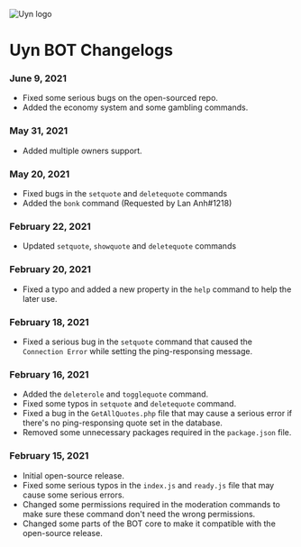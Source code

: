 ![Uyn logo](https://i.imgur.com/1UHPT0e.png)

# Uyn BOT Changelogs

### June 9, 2021
* Fixed some serious bugs on the open-sourced repo.
* Added the economy system and some gambling commands.

### May 31, 2021
* Added multiple owners support.

### May 20, 2021
* Fixed bugs in the `setquote` and `deletequote` commands
* Added the `bonk` command (Requested by Lan Anh#1218)

### February 22, 2021
* Updated `setquote`, `showquote` and `deletequote` commands

### February 20, 2021

* Fixed a typo and added a new property in the `help` command to help the later use.

### February 18, 2021

* Fixed a serious bug in the `setquote` command that caused the `Connection Error` while setting the ping-responsing message.

### February 16, 2021

* Added the `deleterole` and `togglequote` command.
* Fixed some typos in `setquote` and `deletequote` command.
* Fixed a bug in the `GetAllQuotes.php` file that may cause a serious error if there's no ping-responsing quote set in the database.
* Removed some unnecessary packages required in the `package.json` file.

### February 15, 2021

* Initial open-source release.
* Fixed some serious typos in the `index.js` and `ready.js` file that may cause some serious errors.
* Changed some permissions required in the moderation commands to make sure these command don't need the wrong permissions.
* Changed some parts of the BOT core to make it compatible with the open-source release.